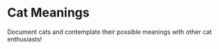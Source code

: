 Cat Meanings
============

Document cats and contemplate their possible meanings with other cat enthusiasts!
